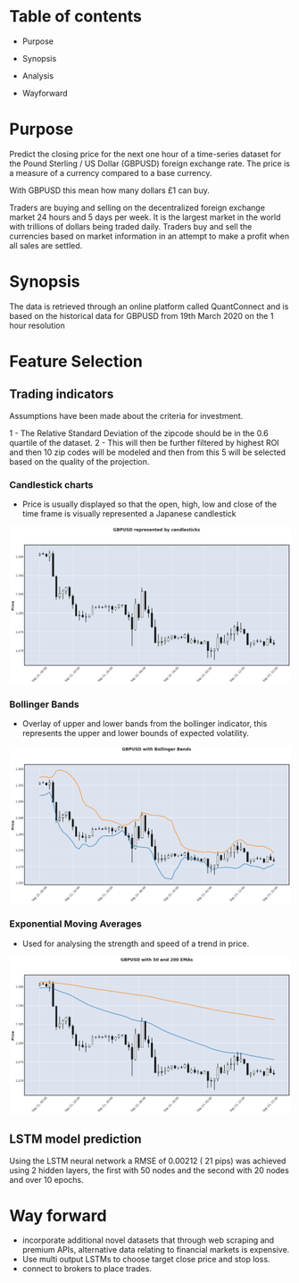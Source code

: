 
# Table of contents

- Purpose

- Synopsis

- Analysis

- Wayforward

# Purpose

Predict the closing price for the next one hour of a time-series dataset for the Pound Sterling / US Dollar (GBPUSD) foreign exchange rate. 
The price is a measure of a currency compared to a base currency. 

With GBPUSD this mean how many dollars £1 can buy.

Traders are buying and selling on the decentralized foreign exchange market 24 hours and 5 days per week. It is the largest market in the world with trillions of dollars being traded daily. Traders buy and sell the currencies based on market information in an attempt to make a profit when all sales are settled.


# Synopsis

The data is retrieved through an online platform called QuantConnect and is based on the historical data for GBPUSD from 19th March 2020 on the 1 hour resolution

# Feature Selection


## Trading indicators

Assumptions have been made about the criteria for investment. 

1 - The Relative Standard Deviation of the zipcode should be in the 0.6 quartile of the dataset.
2 - This will then be further filtered by highest ROI and then 10 zip codes will be modeled and then from this 5 will be selected based on the quality of the projection.

### Candlestick charts
 - Price is usually displayed so that the open, high, low and close of the time frame is visually represented a Japanese candlestick
 
![candles](images/chart.png)

### Bollinger Bands
 - Overlay of upper and lower bands from the bollinger indicator, this represents the upper and lower bounds of expected volatility.
 
![bol](images/bolbands.png)

### Exponential Moving Averages
 - Used for analysing the strength and speed of a trend in price.
 
![ema](images/ema50_200.png)



## LSTM model prediction

Using the LSTM neural network a RMSE of 0.00212 ( 21 pips)  was achieved using 2 hidden layers, the first with 50 nodes and the second with 20 nodes and over 10 epochs.


# Way forward

- incorporate additional novel datasets that through web scraping and premium APIs, alternative data relating to financial markets is expensive.
- Use multi output LSTMs to choose target close price and stop loss.
- connect to brokers to place trades.
